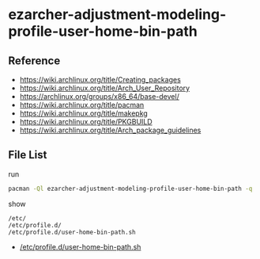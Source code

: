
# ezarcher-adjustment-modeling-profile-user-home-bin-path


## Reference

* https://wiki.archlinux.org/title/Creating_packages
* https://wiki.archlinux.org/title/Arch_User_Repository
* https://archlinux.org/groups/x86_64/base-devel/
* https://wiki.archlinux.org/title/pacman
* https://wiki.archlinux.org/title/makepkg
* https://wiki.archlinux.org/title/PKGBUILD
* https://wiki.archlinux.org/title/Arch_package_guidelines


## File List

run

``` sh
pacman -Ql ezarcher-adjustment-modeling-profile-user-home-bin-path -q
```

show

```
/etc/
/etc/profile.d/
/etc/profile.d/user-home-bin-path.sh
```

* [/etc/profile.d/user-home-bin-path.sh](asset/overlay/etc/profile.d/user-home-bin-path.sh)
